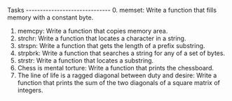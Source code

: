 Tasks
\------------------------------
0. memset: Write a function that fills memory with a constant byte.
1. memcpy: Write a function that copies memory area.
2. strchr: Write a function that locates a character in a string.
3. strspn: Write a function that gets the length of a prefix substring.
4. strpbrk: Write a function that searches a string for any of a set of bytes.
5. strstr: Write a function that locates a substring.
6. Chess is mental torture: Write a function that prints the chessboard.
7. The line of life is a ragged diagonal between duty and desire: Write a function that prints the sum of the two diagonals of a square matrix of integers.
